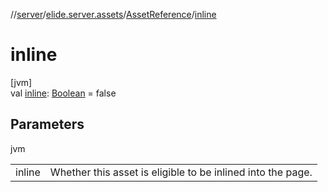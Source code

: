 //[server](../../../index.md)/[elide.server.assets](../index.md)/[AssetReference](index.md)/[inline](inline.md)

# inline

[jvm]\
val [inline](inline.md): [Boolean](https://kotlinlang.org/api/latest/jvm/stdlib/kotlin/-boolean/index.html) = false

## Parameters

jvm

| | |
|---|---|
| inline | Whether this asset is eligible to be inlined into the page. |
